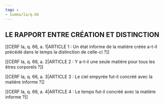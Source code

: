 ```yaml
---
tags : 
- Summa/Ia/q.66
---
```


## LE RAPPORT ENTRE CRÉATION ET DISTINCTION

[[CERF Ia, q. 66, a. 1|ARTICLE 1 : Un état informe de la matière créée a-t-il précédé dans le temps la distinction de celle-ci ?]]

[[CERF Ia, q. 66, a. 2|ARTICLE 2 : Y a-t-il une seule matière pour tous les êtres corporels ?]]

[[CERF Ia, q. 66, a. 3|ARTICLE 3 : Le ciel empyrée fut-il concréé avec la matière informe ?]]

[[CERF Ia, q. 66, a. 4|ARTICLE 4 : Le temps fut-il concréé avec la matière informe ?]]


